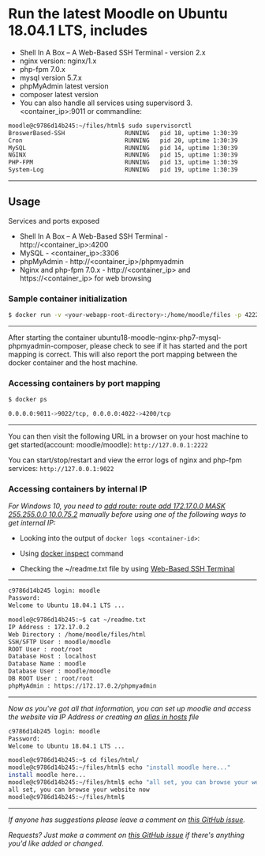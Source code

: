 # Run the latest Moodle on Ubuntu 18.04.1 LTS, includes

- Shell In A Box – A Web-Based SSH Terminal - version 2.x
- nginx version: nginx/1.x
- php-fpm 7.0.x
- mysql version 5.7.x
- phpMyAdmin latest version
- composer latest version
- You can also handle all services using supervisord 3. <container_ip>:9011 or commandline:

```bash
moodle@c9786d14b245:~/files/html$ sudo supervisorctl
BroswerBased-SSH                 RUNNING   pid 18, uptime 1:30:39
Cron                             RUNNING   pid 20, uptime 1:30:39
MySQL                            RUNNING   pid 14, uptime 1:30:39
NGINX                            RUNNING   pid 15, uptime 1:30:39
PHP-FPM                          RUNNING   pid 13, uptime 1:30:39
System-Log                       RUNNING   pid 19, uptime 1:30:39
```

___

## Usage

Services and ports exposed

- Shell In A Box – A Web-Based SSH Terminal - http://<container_ip>:4200
- MySQL - <container_ip>:3306
- phpMyAdmin - http://<container_ip>/phpmyadmin
- Nginx and php-fpm 7.0.x - http://<container_ip> and https://<container_ip> for web browsing

### Sample container initialization

```bash
$ docker run -v <your-webapp-root-directory>:/home/moodle/files -p 4222:4200 -p 9022:9011 --name docker-name -d thomasvan/ubuntu18-moodle-nginx-php7-mysql-phpmyadmin-supervisord:latest
```

___

After starting the container ubuntu18-moodle-nginx-php7-mysql-phpmyadmin-composer, please check to see if it has started and the port mapping is correct. This will also report the port mapping between the docker container and the host machine.

### Accessing containers by port mapping

```bash
$ docker ps

0.0.0.0:9011->9022/tcp, 0.0.0.0:4022->4200/tcp
```

___

You can then visit the following URL in a browser on your host machine to get started(account: moodle/moodle): `http://127.0.0.1:2222`

You can start/stop/restart and view the error logs of nginx and php-fpm services: `http://127.0.0.1:9022`

### Accessing containers by internal IP

_For Windows 10, you need to [add route: route add 172.17.0.0 MASK 255.255.0.0 10.0.75.2](https://forums.docker.com/t/connecting-to-containers-ip-address/18817/13) manually before using one of the following ways to get internal IP:_

- Looking into the output of `docker logs <container-id>`:
- Using [docker inspect](https://docs.docker.com/engine/reference/commandline/inspect/parent-command) command

- Checking the ~/readme.txt file by using [Web-Based SSH Terminal](http://127.0.0.1:2222)

___

```bash
c9786d14b245 login: moodle
Password:
Welcome to Ubuntu 18.04.1 LTS ...

moodle@c9786d14b245:~$ cat ~/readme.txt
IP Address : 172.17.0.2
Web Directory : /home/moodle/files/html
SSH/SFTP User : moodle/moodle
ROOT User : root/root
Database Host : localhost
Database Name : moodle
Database User : moodle/moodle
DB ROOT User : root/root 
phpMyAdmin : https://172.17.0.2/phpmyadmin
```

___

_Now as you've got all that information, you can set up moodle and access the website via IP Address or creating an [alias in hosts](https://support.rackspace.com/how-to/modify-your-hosts-file/) file_

```bash
c9786d14b245 login: moodle
Password:
Welcome to Ubuntu 18.04.1 LTS ...

moodle@c9786d14b245:~$ cd files/html/
moodle@c9786d14b245:~/files/html$ echo "install moodle here..."
install moodle here...
moodle@c9786d14b245:~/files/html$ echo "all set, you can browse your website now"
all set, you can browse your website now
moodle@c9786d14b245:~/files/html$ 
   ```

___

_If anyone has suggestions please leave a comment on [this GitHub issue](https://github.com/thomasvan/ubuntu18-moodle-nginx-php7/issues/2)._

_Requests? Just make a comment on [this GitHub issue](https://github.com/thomasvan/ubuntu18-moodle-nginx-php7/issues/1) if there's anything you'd like added or changed._